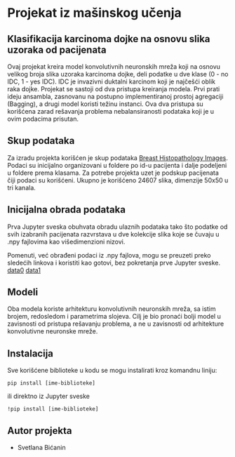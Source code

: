 # Projekat iz mašinskog učenja
## Klasifikacija karcinoma dojke na osnovu slika uzoraka od pacijenata
Ovaj projekat kreira model konvolutivnih neuronskih mreža koji na osnovu velikog broja slika uzoraka karcinoma dojke, deli podatke u dve klase (0 - no IDC, 1 - yes IDC). IDC je invazivni duktalni karcinom koji je najčešći oblik raka dojke. Projekat se sastoji od dva pristupa kreiranja modela. Prvi prati ideju ansambla, zasnovanu na postupno implementiranoj prostoj agregaciji (Bagging), a drugi model koristi težinu instanci. Ova dva pristupa su korišćena zarad rešavanja problema nebalansiranosti podataka koji je u ovim podacima prisutan.

## Skup podataka
Za izradu projekta korišćen je skup podataka [Breast Histopathology Images](https://www.kaggle.com/paultimothymooney/breast-histopathology-images). Podaci su inicijalno organizovani u foldere po id-u pacijenta i dalje podeljeni u foldere prema klasama. Za potrebe projekta uzet je podskup pacijenata čiji podaci su korišćeni. Ukupno je korišćeno 24607 slika, dimenzije 50x50 u tri kanala.

## Inicijalna obrada podataka

Prva Jupyter sveska obuhvata obradu ulaznih podataka tako što podatke od svih izabranih pacijenata razvrstava u dve kolekcije slika koje se čuvaju u .npy fajlovima kao višedimenzioni nizovi. 

Pomenuti, već obrađeni podaci iz .npy fajlova, mogu se preuzeti preko sledećih linkova i koristiti kao gotovi, bez pokretanja prve Jupyter sveske.
[data0](https://drive.google.com/file/d/1mc1_XFbaJyuUjT-mPsOyd54YlEBIK79q/view?usp=sharing)
[data1](https://drive.google.com/file/d/1mv6BlBmcrJQ_713DvHKa_bQWVvHjzVen/view?usp=sharing)


## Modeli

Oba modela koriste arhitekturu konvolutivnih neuronskih mreža, sa istim brojem, redosledom i parametrima slojeva. Cilj je bio pronaći bolji model u zavisnosti od pristupa rešavanju problema, a ne u zavisnosti od arhitekture konvolutivne neuronske mreže.

## Instalacija
Sve korišćene biblioteke u kodu se mogu instalirati kroz komandnu liniju:
  ```
pip install [ime-biblioteke]
  ```
ili direktno iz Jupyter sveske

```
!pip install [ime-biblioteke]
```

##  Autor projekta
- Svetlana Bićanin
